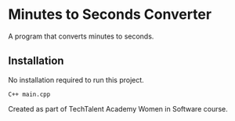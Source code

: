 # Minutes to Seconds Converter
A program that converts minutes to seconds.

## Installation
No installation required to run this project.
```
C++ main.cpp
```

Created as part of TechTalent Academy Women in Software course.
